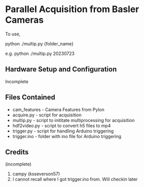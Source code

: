 # Parallel Acquisition from Basler Cameras


To use, 

python ./multip.py {folder_name}

e.g. python ./multip.py 20230723


## Hardware Setup and Configuration

Incomplete


## Files Contained

- cam_features - Camera Features from Pylon
- acquire.py - script for acquisition 
- multip.py - script to inititate multiprocessing for acquisition
- hdf2video.py - script to convert h5 files to mp4
- trigger.py - script for handling Arduino triggering
- trigger.ino - folder with ino file for Arduino triggering


## Credits
(incomplete)

1. campy (ksseverson57)
2. I cannot recall where I got trigger.ino from. Will checkin later